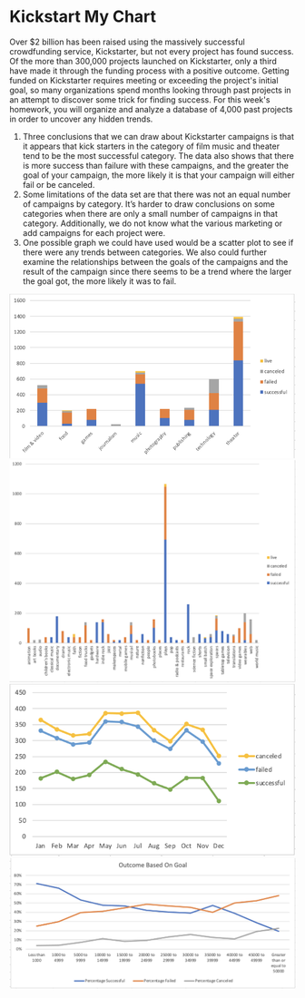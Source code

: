 # Kickstart My Chart

Over $2 billion has been raised using the massively successful crowdfunding service, Kickstarter, but not every project has found success. Of the more than 300,000 projects launched on Kickstarter, only a third have made it through the funding process with a positive outcome.
Getting funded on Kickstarter requires meeting or exceeding the project's initial goal, so many organizations spend months looking through past projects in an attempt to discover some trick for finding success. For this week's homework, you will organize and analyze a database of 4,000 past projects in order to uncover any hidden trends.

1.    Three conclusions that we can draw about Kickstarter campaigns is that it appears that kick starters in the category of film music and theater tend to be the most successful category. The data also shows that there is more success than failure with these campaigns, and the greater the goal of your campaign, the more likely it is that your campaign will either fail or be canceled.
2.    Some limitations of the data set are that there was not an equal number of campaigns by category. It’s harder to draw conclusions on some categories when there are only a small number of campaigns in that category. Additionally, we do not know what the various marketing or add campaigns for each project were. 
3.    One possible graph we could have used would be a scatter plot to see if there were any trends between categories. We also could further examine the relationships between the goals of the campaigns and the result of the campaign since there seems to be a trend where the larger the goal got, the more likely it was to fail.

![Alt text](/Excel_Challenge/category.png)
![Alt text](/Excel_Challenge/country.png)
![Alt text](/Excel_Challenge/months.png)
![Alt text](/Excel_Challenge/outcome.png)


